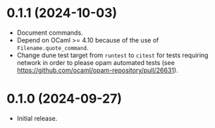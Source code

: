 0.1.1 (2024-10-03)
=====

- Document commands.
- Depend on OCaml >= 4.10 because of the use of `Filename.quote_command`.
- Change dune test target from `runtest` to `citest` for tests requiring network
  in order to please opam automated tests (see
  <https://github.com/ocaml/opam-repository/pull/26631>).

0.1.0 (2024-09-27)
=====

- Initial release.
